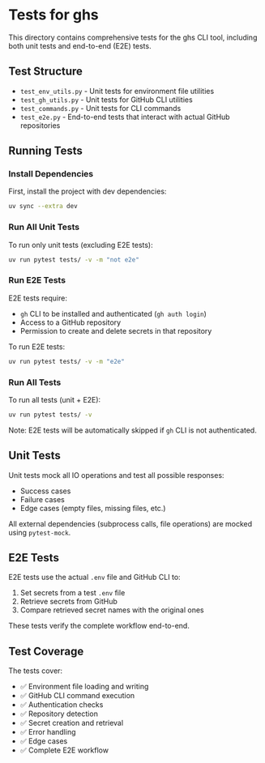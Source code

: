 # Tests for ghs

This directory contains comprehensive tests for the ghs CLI tool, including both unit tests and end-to-end (E2E) tests.

## Test Structure

- `test_env_utils.py` - Unit tests for environment file utilities
- `test_gh_utils.py` - Unit tests for GitHub CLI utilities
- `test_commands.py` - Unit tests for CLI commands
- `test_e2e.py` - End-to-end tests that interact with actual GitHub repositories

## Running Tests

### Install Dependencies

First, install the project with dev dependencies:

```bash
uv sync --extra dev
```

### Run All Unit Tests

To run only unit tests (excluding E2E tests):

```bash
uv run pytest tests/ -v -m "not e2e"
```

### Run E2E Tests

E2E tests require:
- `gh` CLI to be installed and authenticated (`gh auth login`)
- Access to a GitHub repository
- Permission to create and delete secrets in that repository

To run E2E tests:

```bash
uv run pytest tests/ -v -m "e2e"
```

### Run All Tests

To run all tests (unit + E2E):

```bash
uv run pytest tests/ -v
```

Note: E2E tests will be automatically skipped if `gh` CLI is not authenticated.

## Unit Tests

Unit tests mock all IO operations and test all possible responses:
- Success cases
- Failure cases
- Edge cases (empty files, missing files, etc.)

All external dependencies (subprocess calls, file operations) are mocked using `pytest-mock`.

## E2E Tests

E2E tests use the actual `.env` file and GitHub CLI to:
1. Set secrets from a test `.env` file
2. Retrieve secrets from GitHub
3. Compare retrieved secret names with the original ones

These tests verify the complete workflow end-to-end.

## Test Coverage

The tests cover:
- ✅ Environment file loading and writing
- ✅ GitHub CLI command execution
- ✅ Authentication checks
- ✅ Repository detection
- ✅ Secret creation and retrieval
- ✅ Error handling
- ✅ Edge cases
- ✅ Complete E2E workflow
